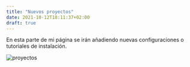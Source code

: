 ```yaml
---
title: "Nuevos proyectos"
date: 2021-10-12T18:11:37+02:00
draft: true
---
```


En esta parte de mi página se irán añadiendo nuevas configuraciones o tutoriales de instalación.

![proyectos](/images/proyectos/foto.png)